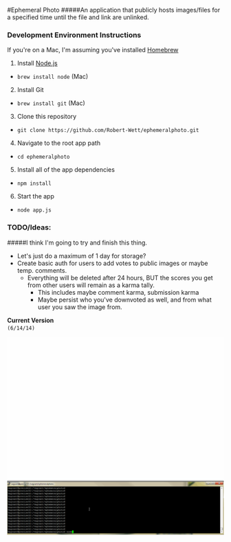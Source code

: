 #Ephemeral Photo
#####An application that publicly hosts images/files for a specified time until the file and link are unlinked.  
  
  
### Development Environment Instructions
If you're on a Mac, I'm assuming you've installed [Homebrew](https://github.com/mxcl/homebrew/wiki/installation)  

 1. Install [Node.js](http://nodejs.org/download/)
   - `brew install node` (Mac)
 2. Install Git
   - `brew install git` (Mac)
 3. Clone this repository
   - `git clone https://github.com/Robert-Wett/ephemeralphoto.git`
 4. Navigate to the root app path
   - `cd ephemeralphoto`
 5. Install all of the app dependencies
   - `npm install`
 6. Start the app
   - `node app.js`

### TODO/Ideas:
#####I think I'm going to try and finish this thing.  
 - Let's just do a maximum of 1 day for storage?  
 - Create basic auth for users to add votes to public images or maybe temp. comments.
   - Everything will be deleted after 24 hours, BUT the scores you get from other users will remain as a karma tally.
     - This includes maybe comment karma, submission karma
     - Maybe persist who you've downvoted as well, and from what user you saw the image from.

**Current Version**  
`(6/14/14)`  

![Current Version](https://raw.githubusercontent.com/Robert-Wett/ephemeralphoto/master/doc/ephemeralphotov2.gif)
